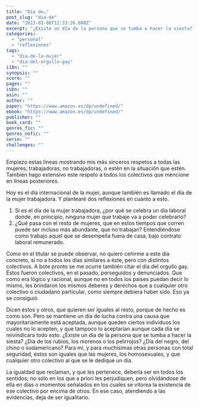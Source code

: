 ```yaml
---
title: "Día de…"
post_slug: "dia-de"
date: "2013-03-08T12:33:26.000Z"
excerpt: "¿Existe un día de la persona que se tumba a hacer la siesta? ¿Día de los rubios, los morenos o los pelirrojos? ¿Día del negro, del chino o sudamericano? Para mí, y para muchísimas otras personas con total seguridad, éstos son iguales que las mujeres, los homosexuales, y que cualquier otro colectivo al que se le dedique un día."
categories: 
  - "personal"
  - "reflexiones"
tags: 
  - "dia-de-la-mujer"
  - "dia-del-orgullo-gay"
i18n: ""
synopsis: ""
score: ""
pages: ""
isbn: ""
asin: ""
author: ""
paper: "https://www.amazon.es/dp/undefined/"
ebook: "https://www.amazon.es/dp/undefined/"
publisher: ""
book_card: ""
genres_fic: ""
genres_nofic: ""
serie: ""
challenges: ""
---
```


Empiezo estas líneas mostrando mis más sinceros respetos a todas las mujeres; trabajadoras, no trabajadoras, o estén en la situación que estén. También hago extensivo este respeto a todos los colectivos que mencione en líneas posteriores.

Hoy es el día internacional de la mujer, aunque también es llamado el día de la mujer trabajadora. Y plantearé dos reflexiones en cuanto a esto.

1. Si es el día de la mujer trabajadora, ¿por qué se celebra un día laboral donde, en principio, ninguna mujer que trabaje va a poder celebrarlo?
2. ¿Qué pasa con el resto de mujeres, que en estos tiempos que corren puede ser incluso más abundante, que no trabajan? Entendiéndose como trabajo aquel que se desempeña fuera de casa, bajo contrato laboral remunerado.

Como en el titular se puede observar, no quiero ceñirme a este día concreto, si no a todos los días similares a éste, pero con distintos colectivos. A bote pronto se me ocurre también citar el día del orgullo gay. Éstos fueron colectivos, en el pasado, perseguidos y denunciados. Que como era lógico y racional, aunque no en todos los países puedan decir lo mismo, les brindaron los mismos deberes y derechos que a cualquier otro colectivo o ciudadano particular, como siempre debiera haber sido. Eso ya se consiguió.

Dicen éstos y otros, que quieren ser iguales al resto, porque de hecho es como son. Pero se mantiene un día de lucha contra una causa que mayoritariamente está aceptada, aunque queden ciertos individuos los cuales no lo acepten, y que tampoco lo aceptarían aunque cada día se reivindicara todo esto. ¿Existe un día de la persona que se tumba a hacer la siesta? ¿Día de los rubios, los morenos o los pelirrojos? ¿Día del negro, del chino o sudamericano? Para mí, y para muchísimas otras personas con total seguridad, éstos son iguales que las mujeres, los homosexuales, y que cualquier otro colectivo al que se le dedique un día.

La igualdad que reclaman, y que les pertenece, debería ser en todos los sentidos; no sólo en los que a priori les perjudiquen, pero olvidándose de ella en días o momentos señalados en los cuales se vitorea la existencia de ese colectivo por encima de otros. En ese caso, atendiendo a las evidencias, deja de ser igualitario.
